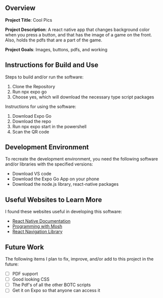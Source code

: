 ## Overview

**Project Title**: Cool Pics

**Project Description**: A react native app that changes background color when you press a button, and that has the image of a game on the front. Also, holds the pdfs that
are a part of the game. 

**Project Goals**: Images, buttons, pdfs, and working

## Instructions for Build and Use

Steps to build and/or run the software:

1. Clone the Repository 
2. Run npx expo go
3. Choose yes, which will download the necessary type script packages

Instructions for using the software:

1. Download Expo Go
2. Download the repo
3. Run npx expo start in the powershell
4. Scan the QR code

## Development Environment 

To recreate the development environment, you need the following software and/or libraries with the specified versions:

* Download VS code
* Download the Expo Go App on your phone
* Download the node.js library, react-native packages

## Useful Websites to Learn More

I found these websites useful in developing this software:

* [React Native Documentation](https://reactnative.dev/)
* [Programming with Mosh](https://youtu.be/0-S5a0eXPoc?si=7FuLs7dOWWYm-QEP)
* [React Navigation Library](https://reactnavigation.org/)

## Future Work

The following items I plan to fix, improve, and/or add to this project in the future:

* [ ] PDF support
* [ ] Good looking CSS
* [ ] The Pdf's of all the other BOTC scripts
* [ ] Get it on Expo so that anyone can access it